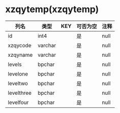 # xzqytemp(xzqytemp)
| 列名   | 类型   | KEY  | 可否为空 | 注释   |
| ---- | ---- | ---- | ---- | ---- |
|id|int4||是|null|
|xzqycode|varchar||是|null|
|xzqyname|varchar||是|null|
|levels|bpchar||是|null|
|levelone|bpchar||是|null|
|leveltwo|bpchar||是|null|
|levelthree|bpchar||是|null|
|levelfour|bpchar||是|null|
